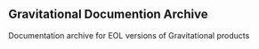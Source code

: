 ## Gravitational Documention Archive

Documentation archive for EOL versions of Gravitational products
